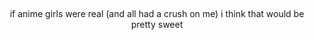 <p align="center">
  <br>
  <br>
  <br>
  <br>
  <br>
  <br>
  <br>
  <br>
  <br>

  <p align="center">if anime girls were real (and all had a crush on me) i think that would be pretty sweet</p>

  <br>
  <br>
  <br>
  <br>
  <br>
  <br>
  <br>
  <br>
  <br>
<!-- <a href="https://www.youtube.com/watch?v=GTe57jQX5Eg">
    <img width="600" src="https://images.genius.com/48cf13098702a7764d37717965eaa3cd.1000x1000x1.png" />
  </a> -->
</p>
